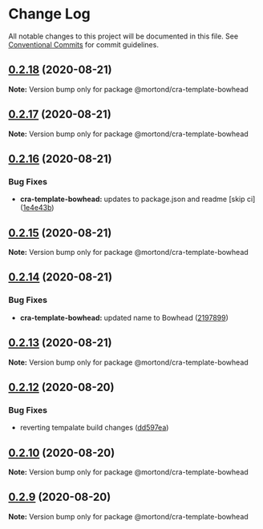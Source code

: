 # Change Log

All notable changes to this project will be documented in this file.
See [Conventional Commits](https://conventionalcommits.org) for commit guidelines.

## [0.2.18](https://github.com/daithimorton/bowhead/compare/@mortond/cra-template-bowhead@0.2.17...@mortond/cra-template-bowhead@0.2.18) (2020-08-21)

**Note:** Version bump only for package @mortond/cra-template-bowhead





## [0.2.17](https://github.com/daithimorton/bowhead/compare/@mortond/cra-template-bowhead@0.2.16...@mortond/cra-template-bowhead@0.2.17) (2020-08-21)

**Note:** Version bump only for package @mortond/cra-template-bowhead





## [0.2.16](https://github.com/daithimorton/bowhead/compare/@mortond/cra-template-bowhead@0.2.15...@mortond/cra-template-bowhead@0.2.16) (2020-08-21)


### Bug Fixes

* **cra-template-bowhead:** updates to package.json and readme [skip ci] ([1e4e43b](https://github.com/daithimorton/bowhead/commit/1e4e43b36a2514a0e3eb7eb0684555ebeb776a67))





## [0.2.15](https://github.com/daithimorton/bowhead/compare/@mortond/cra-template-bowhead@0.2.14...@mortond/cra-template-bowhead@0.2.15) (2020-08-21)

**Note:** Version bump only for package @mortond/cra-template-bowhead





## [0.2.14](https://github.com/daithimorton/bowhead/compare/@mortond/cra-template-bowhead@0.2.13...@mortond/cra-template-bowhead@0.2.14) (2020-08-21)


### Bug Fixes

* **cra-template-bowhead:** updated name to Bowhead ([2197899](https://github.com/daithimorton/bowhead/commit/2197899cb22ad9637ca3ebbeac14ead2cb5dd332))





## [0.2.13](https://github.com/daithimorton/bowhead/compare/@mortond/cra-template-bowhead@0.2.12...@mortond/cra-template-bowhead@0.2.13) (2020-08-21)

**Note:** Version bump only for package @mortond/cra-template-bowhead





## [0.2.12](https://github.com/daithimorton/bowhead/compare/@mortond/cra-template-bowhead@0.2.11...@mortond/cra-template-bowhead@0.2.12) (2020-08-20)


### Bug Fixes

* reverting tempalate build changes ([dd597ea](https://github.com/daithimorton/bowhead/commit/dd597ea4f7b47a1d60dfeb063bd62e542cf943a2))





## [0.2.10](https://github.com/daithimorton/bowhead/compare/@mortond/cra-template-bowhead@0.2.9...@mortond/cra-template-bowhead@0.2.10) (2020-08-20)

**Note:** Version bump only for package @mortond/cra-template-bowhead





## [0.2.9](https://github.com/daithimorton/bowhead/compare/@mortond/cra-template-bowhead@0.2.8...@mortond/cra-template-bowhead@0.2.9) (2020-08-20)

**Note:** Version bump only for package @mortond/cra-template-bowhead
